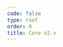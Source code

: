```yaml
---
code: false
type: root
order: 0
title: Core v2.x
---
```


<Redirect to="./guides/introduction/what-is-kuzzle" />